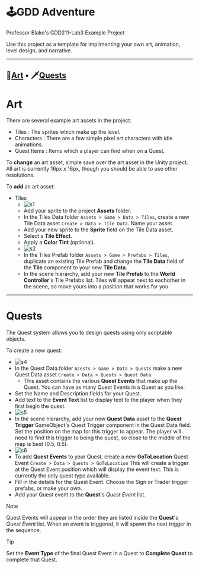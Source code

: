 # 🕹️GDD Adventure
Professor Blake's GDD211-Lab3 Example Project

Use this project as a template for implimenting your own art, animation, level design, and narrative.

---
## 🎨[Art](#art)  •  🗡️[Quests](#quests)

# Art
There are several example art assets in the project:
- Tiles : The sprites which make up the level.
- Characters : There are a few simple pixel art characters with idle animations.
- Quest Items : Items which a player can find when on a Quest.

To **change** an art asset, simple save over the art asset in the Unity project. All art is currently 16px x 16px, though you should be able to use other resolutions.

To **add** an art asset:
- Tiles
  - ![s1](https://github.com/user-attachments/assets/e511accf-1efd-4075-b9f2-1f650371d61c)
  - Add your sprite to the project **Assets** folder.
  - In the Tiles Data folder `Assets > Game > Data > Tiles`, create a new Tile Data asset `Create > Data > Tile Data`. Name your asset.
  - Add your new sprite to the **Sprite** field on the Tile Data asset.
  - Select a **Tile Effect**.
  - Apply a **Color Tint** (optional).
  - ![s2](https://github.com/user-attachments/assets/fa1c1768-8702-4a3a-a7dc-3e3ebaba5030)
  - In the Tiles Prefab folder `Assets > Game > Prefabs > Tiles`, duplicate an existing Tile Prefab and change the **Tile Data** field of the **Tile** component to your new **Tile Data**.
  - In the scene hierarchy, add your new **Tile Prefab** to the **World Controller**'s Tile Prefabs list. Tiles will appear next to eachother in the scene, so move yours into a position that works for you.
---

# Quests
The Quest system allows you to design quests using only scriptable objects. 

To create a new quest:
- ![s4](https://github.com/user-attachments/assets/e8146af3-8304-4986-8903-eb9da2d49e87)
- In the Quest Data folder `Asests > Game > Data > Quests` make a new Quest Data asset `Create > Data > Quests > Quest Data`.
  - This asset contains the various **Quest Events** that make up the Quest. You can have as many Quest Events in a Quest as you like.
- Set the Name and Description fields for your Quest.
- Add text to the **Event Text** list to display text to the player when they first begin the quest.
- ![s5](https://github.com/user-attachments/assets/abd4b3ad-9e79-4d98-ac71-ec0623897a96)
- In the scene hierarchy, add your new **Quest Data** asset to the **Quest Trigger** GameObject's Quest Trigger component in the Quest Data field. Set the position on the map for this trigger to appear. The player will need to find this trigger to being the quest, so close to the middle of the map is best (0.5, 0.5).
- ![s6](https://github.com/user-attachments/assets/43a3f245-7439-4001-8a2c-34f89e352814)
- To add **Quest Events** to your Quest, create a new **GoToLocation** Quest Event `Create > Data > Quests > GoToLocation` This will create a trigger at the Quest Event position which will display the event text. This is currently the only quest type available.
- Fill in the details for the Quest Event. Choose the Sign or Trader trigger prefabs, or make your own.
- Add your Quest event to the **Quest**'s *Quest Event* list.

> [!NOTE]
> Quest Events will appear in the order they are listed inside the **Quest**'s *Quest Event* list. When an event is triggered, it will spawn the next trigger in the sequence.

> [!TIP]
> Set the **Event Type** of the final Quest Event in a Quest to **Complete Quest** to complete that Quest.
